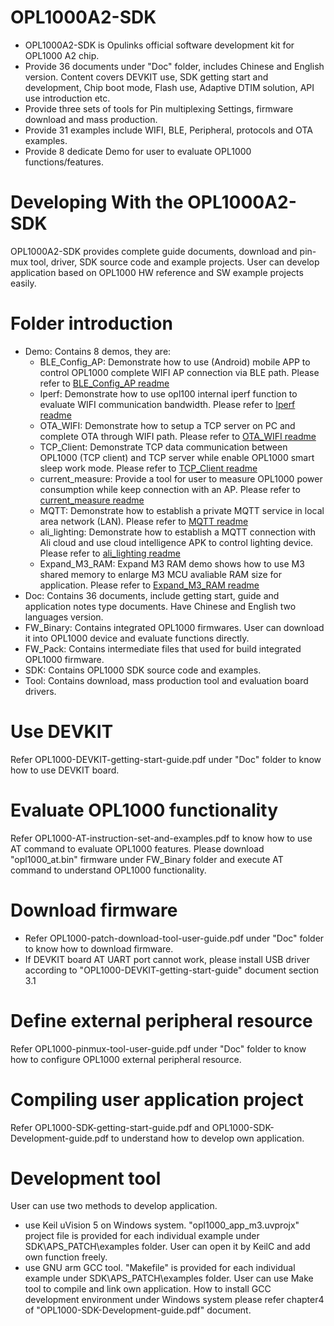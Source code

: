 # OPL1000A2-SDK
- OPL1000A2-SDK is Opulinks official software development kit for OPL1000 A2 chip.
- Provide 36 documents under "Doc" folder, includes Chinese and English version. Content covers DEVKIT use, SDK getting start and development, Chip boot mode, Flash use, Adaptive DTIM solution, API use introduction etc. 
- Provide three sets of tools for Pin multiplexing Settings, firmware download and mass production. 
- Provide 31 examples include WIFI, BLE, Peripheral, protocols and OTA examples. 
- Provide 8 dedicate Demo for user to evaluate OPL1000 functions/features.    

# Developing With the OPL1000A2-SDK
OPL1000A2-SDK provides complete guide documents, download and pin-mux tool, driver, SDK source code and example projects.
User can develop application based on OPL1000 HW reference and SW example projects easily.  

# Folder introduction  
- Demo: Contains 8 demos, they are:  
  - BLE_Config_AP:  Demonstrate how to use (Android) mobile APP to control OPL1000 complete WIFI AP connection via BLE path.  Please refer to [BLE_Config_AP readme](https://github.com/Opulinks-Tech/OPL1000A1-SDK/blob/master/Demo/BLE_Config_AP/README.md)
  - Iperf: Demonstrate how to use opl100 internal iperf  function to evaluate WIFI communication bandwidth. Please refer to [Iperf readme](https://github.com/Opulinks-Tech/OPL1000A1-SDK/blob/master/Demo/iperf/README.md)
  - OTA_WIFI: Demonstrate how to setup a TCP server on PC and complete OTA through WIFI path. Please refer to [OTA_WIFI readme](https://github.com/Opulinks-Tech/OPL1000A1-SDK/blob/master/Demo/OTA_WIFI/README.md)
  - TCP_Client: Demonstrate TCP data communication between OPL1000 (TCP client) and TCP server while enable OPL1000 smart sleep work mode. Please refer to [TCP_Client readme](https://github.com/Opulinks-Tech/OPL1000A1-SDK/blob/master/Demo/TCP_Client/README.md)
  - current_measure: Provide a tool for user to measure OPL1000 power consumption while keep connection with an AP. Please refer to [current_measure readme](https://github.com/Opulinks-Tech/OPL1000A1-SDK/blob/master/Demo/current_measure/readme.md)  
  - MQTT: Demonstrate how to establish a private MQTT service in local area network (LAN). Please refer to [MQTT readme](https://github.com/Opulinks-Tech/OPL1000A1-SDK/blob/master/Demo/MQTT/readme.md)  
  - ali_lighting: Demonstrate how to establish a MQTT connection with Ali cloud and use cloud intelligence APK to control lighting device. Please refer to [ali_lighting readme](https://github.com/Opulinks-Tech/OPL1000A1-SDK/blob/master/Demo/ali_lighting/readme.md)
  - Expand_M3_RAM: Expand M3 RAM demo shows how to use M3 shared memory to enlarge M3 MCU avaliable RAM size for application.  Please refer to [Expand_M3_RAM readme](https://github.com/Opulinks-Tech/OPL1000A1-SDK/blob/master/Demo/Expand_M3_RAM/readme.md)
- Doc: Contains 36 documents, include getting start, guide and application notes type documents. Have Chinese and English two languages version. 
- FW_Binary: Contains integrated OPL1000 firmwares. User can download it into OPL1000 device and evaluate functions directly.
- FW_Pack: Contains intermediate files that used for build integrated OPL1000 firmware.
- SDK: Contains OPL1000 SDK source code and examples. 
- Tool: Contains download, mass production tool and evaluation board drivers.  

# Use DEVKIT 
Refer OPL1000-DEVKIT-getting-start-guide.pdf under "Doc" folder to know how to use DEVKIT board.  

# Evaluate OPL1000 functionality 
Refer OPL1000-AT-instruction-set-and-examples.pdf to know how to use AT command to evaluate OPL1000 features. Please download "opl1000_at.bin" firmware under FW_Binary folder and execute AT command to understand OPL1000 functionality.

# Download firmware  
- Refer OPL1000-patch-download-tool-user-guide.pdf under "Doc" folder to know how to download firmware. 
- If DEVKIT board AT UART port cannot work, please install USB driver according to "OPL1000-DEVKIT-getting-start-guide" document section 3.1 

# Define external peripheral resource
Refer OPL1000-pinmux-tool-user-guide.pdf under "Doc" folder to know how to configure OPL1000 external peripheral resource. 

# Compiling user application project
Refer OPL1000-SDK-getting-start-guide.pdf and OPL1000-SDK-Development-guide.pdf to understand how to develop own application. 

# Development tool 
User can use two methods to develop application. 

- use Keil uVision 5 on Windows system. "opl1000_app_m3.uvprojx" project file is provided for each individual example under SDK\APS_PATCH\examples folder. User can open it by KeilC and add own function freely.     
- use GNU arm GCC tool. "Makefile" is provided for each individual example under SDK\APS_PATCH\examples folder. User can use Make tool to compile and link own application. How to install GCC development environment under Windows system please refer chapter4 of "OPL1000-SDK-Development-guide.pdf" document.